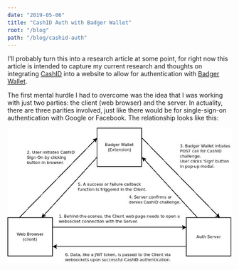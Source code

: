 ```yaml
---
date: "2019-05-06"
title: "CashID Auth with Badger Wallet"
root: "/blog"
path: "/blog/cashid-auth"
---
```


I'll probably turn this into a research article at some point, for right now
this article is intended to capture my current research and thoughts on
integrating [CashID](https://cashid.badgerwallet.cash/) into a website to
allow for authentication with [Badger Wallet](https://badger.bitcoin.com).

The first mental hurdle I had to overcome was the idea that I was working
with just two parties: the client (web browser) and the server. In actuality,
there are three parities involved, just like there would be for single-sign-on
authentication with Google or Facebook. The relationship looks like this:

![CashID Auth Flowchart](images/cashid-auth.jpeg 'CashID Auth Flowchart')
